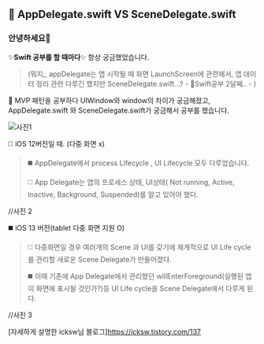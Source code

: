 ## 🤔 AppDelegate.swift VS SceneDelegate.swift

### 안녕하세요👋
✨**Swift 공부를 할 때마다**✨ 항상 궁금했었습니다. 

> (뭐지,, appDelegate는  앱 시작될 때 화면 LaunchScreen에 관련해서, 앱 데이터 정리 관련 다루긴 했지만 SceneDelegate.swift...? - 🌱Swift공부 2달째.. - )

🔭 MVP 패턴을 공부하다 UIWindow와 window의 차이가 궁금해졌고, AppDelegate.swift 와 SceneDelegate.swift가 궁금해서 공부를 했습니다.

![사진1](https://user-images.githubusercontent.com/96910404/156738750-6026c81a-4fc8-4d89-80ae-f567504906f4.jpeg)

:white_medium_square: iOS 12버전일 때. (다중 화면 x) 
>:black_medium_square: AppDelegate에서 process Lifecycle , UI Lifecycle 모두 다루었습니다.
>
>:white_medium_square: App Delegate는 앱의 프로세스 상태, UI상태( Not running, Active, Inactive, Background, Suspended)를 알고 있어야 했다.

//사진 2

:black_medium_square: iOS 13 버전(tablet 다중 화면 지원 O)
> :white_medium_square: 다중화면일 경우 여러개의 Scene 과 UI를 갖기에 체계적으로 UI Life cycle를 관리할 새로운 Scene Delegate가  만들어졌다.
> 
> :black_medium_square: 이때 기존에 App Delegate에서 관리했던 willEnterForeground(실행된 앱이 화면에 표시될 것인가?)등 UI Life cycle을 Scene Delegate에서 다루게 된다.

//사진 3

[자세하게 설명한 icksw님 블로그]https://icksw.tistory.com/137 
